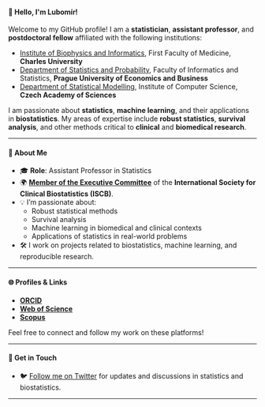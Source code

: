#### 👋 Hello, I'm Lubomír!

Welcome to my GitHub profile! I am a **statistician**, **assistant professor**, and **postdoctoral fellow** affiliated with the following institutions:

- [Institute of Biophysics and Informatics](https://is.cuni.cz/webapps/whois2/osoba/1121663932437885/?lang=en), First Faculty of Medicine, **Charles University**
- [Department of Statistics and Probability](https://kstp.vse.cz/english/about-the-department/members-of-the-department/), Faculty of Informatics and Statistics, **Prague University of Economics and Business**
- [Department of Statistical Modelling](https://www.cs.cas.cz/staff/stepanek/en), Institute of Computer Science, **Czech Academy of Sciences**

I am passionate about **statistics**, **machine learning**, and their applications in **biostatistics**. My areas of expertise include **robust statistics**, **survival analysis**, and other methods critical to **clinical** and **biomedical research**.

---

#### 📜 **About Me**
- 🎓 **Role**: Assistant Professor in Statistics
- 🌍 [**Member of the Executive Committee**](https://iscb.international/executive-committee/) of the **International Society for Clinical Biostatistics (ISCB)**.
- 💡 I’m passionate about:
  - Robust statistical methods
  - Survival analysis
  - Machine learning in biomedical and clinical contexts
  - Applications of statistics in real-world problems
- 🛠️ I work on projects related to biostatistics, machine learning, and reproducible research.

---

#### 🌐 **Profiles & Links**
- [**ORCID**](https://orcid.org/0000-0002-8308-4304)  
- [**Web of Science**](https://www.webofscience.com/wos/author/record/3811145)  
- [**Scopus**](https://www.scopus.com/authid/detail.uri?authorId=57210897167) 

Feel free to connect and follow my work on these platforms!

---


#### 🌟 **Get in Touch**
- 🐦 [Follow me on Twitter](https://x.com/lubomirstepanek) for updates and discussions in statistics and biostatistics.

---


<!-- ## Hi there 👋

**LStepanek/LStepanek** is a ✨ _special_ ✨ repository because its `README.md` (this file) appears on your GitHub profile.

Here are some ideas to get you started:

- 🔭 I’m currently working on ...
- 🌱 I’m currently learning ...
- 👯 I’m looking to collaborate on ...
- 🤔 I’m looking for help with ...
- 💬 Ask me about ...
- 📫 How to reach me: ...
- 😄 Pronouns: ...
- ⚡ Fun fact: ...
--> 
